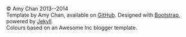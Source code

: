 &copy; Amy Chan 2013--2014  
Template by Amy Chan, available on [GitHub](https://github.com/mathematicalcoffee/mathematicalcoffee.github.io/tree/skellington). Designed with [Bootstrap](http://getbootstrap.com/), powered by [Jekyll](http://jekyllrb.com/).  
Colours based on an Awesome Inc blogger template.
